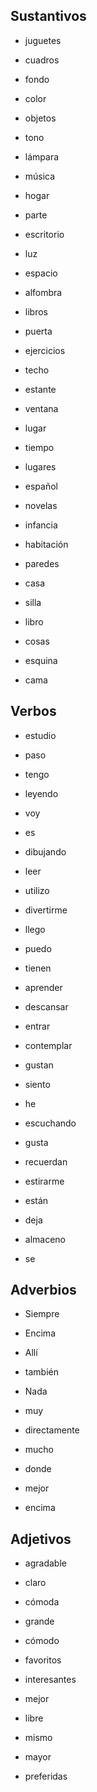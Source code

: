 ## Sustantivos

- juguetes

- cuadros

- fondo

- color

- objetos

- tono

- lámpara

- música

- hogar

- parte

- escritorio

- luz

- espacio

- alfombra

- libros

- puerta

- ejercicios

- techo

- estante

- ventana

- lugar

- tiempo

- lugares

- español

- novelas

- infancia

- habitación

- paredes

- casa

- silla

- libro

- cosas

- esquina

- cama

## Verbos

- estudio

- paso

- tengo

- leyendo

- voy

- es

- dibujando

- leer

- utilizo

- divertirme

- llego

- puedo

- tienen

- aprender

- descansar

- entrar

- contemplar

- gustan

- siento

- he

- escuchando

- gusta

- recuerdan

- estirarme

- están

- deja

- almaceno

- se

## Adverbios

- Siempre

- Encima

- Allí

- también

- Nada

- muy

- directamente

- mucho

- donde

- mejor

- encima

## Adjetivos

- agradable

- claro

- cómoda

- grande

- cómodo

- favoritos

- interesantes

- mejor

- libre

- mismo

- mayor

- preferidas


